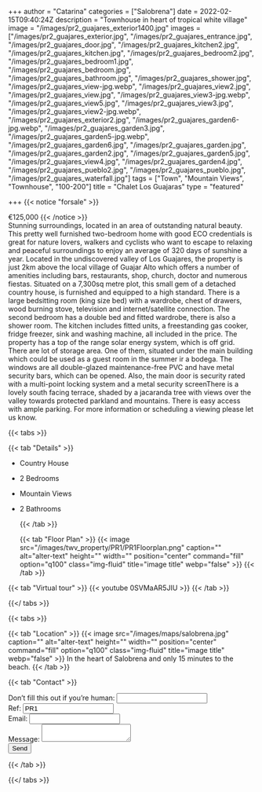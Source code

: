 +++
author = "Catarina"
categories = ["Salobrena"]
date = 2022-02-15T09:40:24Z
description = "Townhouse in heart of tropical white village"
image = "/images/pr2_guajares_exterior1400.jpg"
images = ["/images/pr2_guajares_exterior.jpg", "/images/pr2_guajares_entrance.jpg", "/images/pr2_guajares_door.jpg", "/images/pr2_guajares_kitchen2.jpg", "/images/pr2_guajares_kitchen.jpg", "/images/pr2_guajares_bedroom2.jpg", "/images/pr2_guajares_bedroom1.jpg", "/images/pr2_guajares_bedroom.jpg", "/images/pr2_guajares_bathroom.jpg", "/images/pr2_guajares_shower.jpg", "/images/pr2_guajares_view-jpg.webp", "/images/pr2_guajares_view2.jpg", "/images/pr2_guajares_view.jpg", "/images/pr2_guajares_view3-jpg.webp", "/images/pr2_guajares_view5.jpg", "/images/pr2_guajares_view3.jpg", "/images/pr2_guajares_view2-jpg.webp", "/images/pr2_guajares_exterior2.jpg", "/images/pr2_guajares_garden6-jpg.webp", "/images/pr2_guajares_garden3.jpg", "/images/pr2_guajares_garden5-jpg.webp", "/images/pr2_guajares_garden6.jpg", "/images/pr2_guajares_garden.jpg", "/images/pr2_guajares_garden2.jpg", "/images/pr2_guajares_garden5.jpg", "/images/pr2_guajares_view4.jpg", "/images/pr2_guajares_garden4.jpg", "/images/pr2_guajares_pueblo2.jpg", "/images/pr2_guajares_pueblo.jpg", "/images/pr2_guajares_waterfall.jpg"]
tags = ["Town", "Mountain Views", "Townhouse", "100-200"]
title = "Chalet Los Guajaras"
type = "featured"

+++
{{< notice "forsale" >}}

€125,000 {{< /notice >}}   
Stunning surroundings, located in an area of outstanding natural beauty. This pretty well furnished two-bedroom home with good ECO credentials is great for nature lovers, walkers and cyclists who want to escape to relaxing and peaceful surroundings to enjoy an average of 320 days of sunshine a year. Located in the undiscovered valley of Los Guajares, the property is just 2km above the local village of Guajar Alto which offers a number of amenities including bars, restaurants, shop, church, doctor and numerous fiestas. Situated on a 7,300sq metre plot, this small gem of a detached country house, is furnished and equipped to a high standard. There is a large bedsitting room (king size bed) with a wardrobe, chest of drawers, wood burning stove, television and internet/satellite connection. The second bedroom has a double bed and fitted wardrobe, there is also a shower room. The kitchen includes fitted units, a freestanding gas cooker, fridge freezer, sink and washing machine, all included in the price. The property has a top of the range solar energy system, which is off grid. There are lot of storage area. One of them, situated under the main building which could be used as a guest room in the summer ir a bodega. The windows are all double-glazed maintenance-free PVC and have metal security bars, which can be opened. Also, the main door is security rated with a multi-point locking system and a metal security screenThere is a lovely south facing terrace, shaded by a jacaranda tree with views over the valley towards protected parkland and mountains. There is easy access with ample parking. For more information or scheduling a viewing please let us know.

{{< tabs >}}

{{< tab "Details" >}}

* Country House
* 2 Bedrooms
* Mountain Views
* 2 Bathrooms

  {{< /tab >}}

  {{< tab "Floor Plan" >}} {{< image src="/images/twv_property/PR1/PR1Floorplan.png" caption="" alt="alter-text" height="" width="" position="center" command="fill" option="q100" class="img-fluid" title="image title" webp="false" >}} {{< /tab >}}

{{< tab "Virtual tour" >}} {{< youtube 0SVMaAR5JIU >}} {{< /tab >}}

{{</ tabs >}}

{{< tabs >}}

{{< tab "Location" >}}
{{< image src="/images/maps/salobrena.jpg" caption="" alt="alter-text" height="" width="" position="center" command="fill" option="q100" class="img-fluid" title="image title" webp="false" >}}
In the heart of Salobrena and only 15 minutes to the beach. {{< /tab >}}

{{< tab "Contact" >}} <form name="propertyContact" method="POST" netlify-honeypot="bot-field" data-netlify="true">
<div class="form-group">
<label>Don’t fill this out if you’re human: <input name="bot-field" /></label>
</div>
<div class="form-group">
<label>Ref: <input name="property-ref" class="form-control" value="PR1" readonly/></label>
</div>
<div class="form-group">
<label>Email: <input type="text" class="form-control" name="email" /></label>
</div>
<div class="form-group">
<label>Message: </label> <textarea name="message" class="form-control"></textarea>
</div>
<button type="submit" class="btn btn-primary">Send</button>
</form> {{< /tab >}}

{{</ tabs >}}